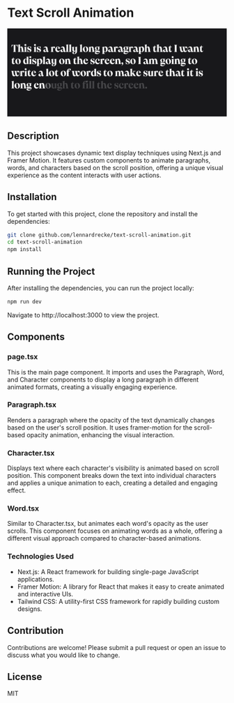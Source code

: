 # Text Scroll Animation

![alt text](image.png)

## Description
This project showcases dynamic text display techniques using Next.js and Framer Motion. It features custom components to animate paragraphs, words, and characters based on the scroll position, offering a unique visual experience as the content interacts with user actions.

## Installation
To get started with this project, clone the repository and install the dependencies:

```bash
git clone github.com/lennardrecke/text-scroll-animation.git
cd text-scroll-animation
npm install
```

## Running the Project
After installing the dependencies, you can run the project locally:

```bash
npm run dev
```

Navigate to http://localhost:3000 to view the project.

## Components
### page.tsx
This is the main page component. It imports and uses the Paragraph, Word, and Character components to display a long paragraph in different animated formats, creating a visually engaging experience.

### Paragraph.tsx
Renders a paragraph where the opacity of the text dynamically changes based on the user's scroll position. It uses framer-motion for the scroll-based opacity animation, enhancing the visual interaction.

### Character.tsx
Displays text where each character's visibility is animated based on scroll position. This component breaks down the text into individual characters and applies a unique animation to each, creating a detailed and engaging effect.

### Word.tsx
Similar to Character.tsx, but animates each word's opacity as the user scrolls. This component focuses on animating words as a whole, offering a different visual approach compared to character-based animations.

### Technologies Used
- Next.js: A React framework for building single-page JavaScript applications.
- Framer Motion: A library for React that makes it easy to create animated and interactive UIs.
- Tailwind CSS: A utility-first CSS framework for rapidly building custom designs.

## Contribution
Contributions are welcome! Please submit a pull request or open an issue to discuss what you would like to change.

## License
MIT